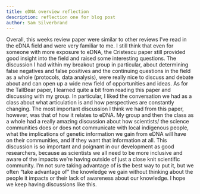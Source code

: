 ```yaml
---
title: eDNA overview reflection
description: reflection one for blog post
author: Sam Silverbrand
---
```


Overall, this weeks review paper were similar to other reviews I’ve read in the eDNA field and were very familiar to me. I still think that even for someone with more exposure to eDNA, the Cristescu paper still provided good insight into the field and raised some interesting questions. The discussion I had within my breakout group in particular, about determining false negatives and false positives and the continuing questions in the field as a whole (protocols, data analysis), were really nice to discuss and debate about and can open up a wide new field of opportunities and ideas. As for the TallBear paper, I learned quite a bit from reading this paper and discussing with my group. In particular, I liked the conversation we had as a class about what articulation is and how perspectives are constantly changing. The most important discussion I think we had from this paper, however, was that of how it relates to eDNA. My group and then the class as a whole had a really amazing discussion about how scientists/ the science communities does or does not communicate with local indigenous people, what the implications of genetic information we gain from eDNA will have on their communities, and if they want that information at all. This discussion is so important and poignant in our development as good researchers, because as scientists we all need to be more inclusive and aware of the impacts we’re having outside of just a close knit scientific community. I’m not sure taking advantage of is the best way to put it, but we often “take advantage of” the knowledge we gain without thinking about the people it impacts or their lack of awareness about our knowledge. I hope we keep having discussions like this. 
